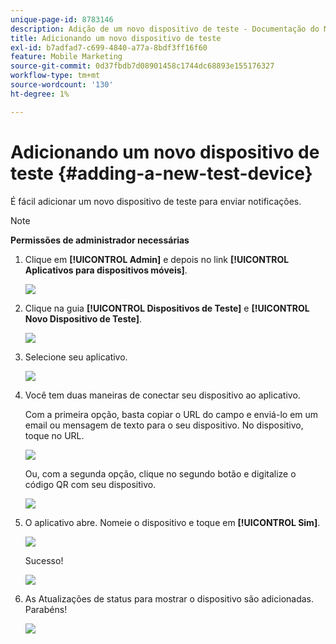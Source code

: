 ```yaml
---
unique-page-id: 8783146
description: Adição de um novo dispositivo de teste - Documentação do Marketo - Documentação do produto
title: Adicionando um novo dispositivo de teste
exl-id: b7adfad7-c699-4840-a77a-8bdf3ff16f60
feature: Mobile Marketing
source-git-commit: 0d37fbdb7d08901458c1744dc68893e155176327
workflow-type: tm+mt
source-wordcount: '130'
ht-degree: 1%

---
```


# Adicionando um novo dispositivo de teste {#adding-a-new-test-device}

É fácil adicionar um novo dispositivo de teste para enviar notificações.

>[!NOTE]
>
>**Permissões de administrador necessárias**

1. Clique em **[!UICONTROL Admin]** e depois no link **[!UICONTROL Aplicativos para dispositivos móveis]**.

   ![](assets/image2015-7-9-14-3a33-3a12.png)

1. Clique na guia **[!UICONTROL Dispositivos de Teste]** e **[!UICONTROL Novo Dispositivo de Teste]**.

   ![](assets/image2015-7-17-17-3a4-3a52.png)

1. Selecione seu aplicativo.

   ![](assets/image2015-7-17-17-3a6-3a4.png)

1. Você tem duas maneiras de conectar seu dispositivo ao aplicativo.

   Com a primeira opção, basta copiar o URL do campo e enviá-lo em um email ou mensagem de texto para o seu dispositivo. No dispositivo, toque no URL.

   ![](assets/image2015-7-20-11-3a27-3a2.png)

   Ou, com a segunda opção, clique no segundo botão e digitalize o código QR com seu dispositivo.

   ![](assets/image2015-7-17-17-3a9-3a54.png)

1. O aplicativo abre. Nomeie o dispositivo e toque em **[!UICONTROL Sim]**.

   ![](assets/image2015-7-17-17-3a31-3a23.png)

   Sucesso!

   ![](assets/image2015-7-17-17-3a33-3a5.png)

1. As Atualizações de status para mostrar o dispositivo são adicionadas. Parabéns!

   ![](assets/image2015-7-17-17-3a14-3a32.png)
